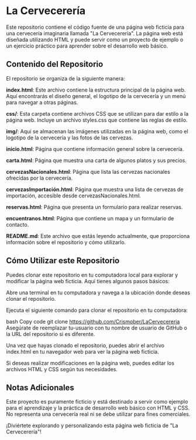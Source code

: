 # La Cervecerería
Este repositorio contiene el código fuente de una página web ficticia para una cervecería imaginaria llamada "La Cervecerería". La página web está diseñada utilizando HTML y puede servir como un proyecto de ejemplo o un ejercicio práctico para aprender sobre el desarrollo web básico.

## Contenido del Repositorio
El repositorio se organiza de la siguiente manera:

**index.html**: Este archivo contiene la estructura principal de la página web. Aquí encontrarás el diseño general, el logotipo de la cervecería y un menú para navegar a otras páginas.

**css/**: Esta carpeta contiene archivos CSS que se utilizan para dar estilo a la página web. Incluye un archivo styles.css que contiene las reglas de estilo.

**img/**: Aquí se almacenan las imágenes utilizadas en la página web, como el logotipo de la cervecería y las fotos de las cervezas.

**inicio.html**: Página que contiene información general sobre la cervecería.

**carta.html**: Página que muestra una carta de algunos platos y sus precios.

**cervezasNacionales.html**: Página que lista las cervezas nacionales ofrecidas por la cervecería.

**cervezasImportación.html**: Página que muestra una lista de cervezas de importación, accesible desde cervezasNacionales.html.

**reservas.html**: Página que presenta un formulario para realizar reservas.

**encuentranos.html**: Página que contiene un mapa y un formulario de contacto.

**README.md**: Este archivo que estás leyendo actualmente, que proporciona información sobre el repositorio y cómo utilizarlo.

## Cómo Utilizar este Repositorio
Puedes clonar este repositorio en tu computadora local para explorar y modificar la página web ficticia. Aquí tienes algunos pasos básicos:

Abre una terminal en tu computadora y navega a la ubicación donde deseas clonar el repositorio.

Ejecuta el siguiente comando para clonar el repositorio en tu computadora:

bash
Copy code
git clone https://github.com/Crismober/LaCervecereria
Asegúrate de reemplazar tu-usuario con tu nombre de usuario de GitHub o la URL del repositorio si es diferente.

Una vez que hayas clonado el repositorio, puedes abrir el archivo index.html en tu navegador web para ver la página web ficticia.

Si deseas realizar modificaciones en la página web, puedes editar los archivos HTML y CSS según tus necesidades.


## Notas Adicionales
Este proyecto es puramente ficticio y está destinado a servir como ejemplo para el aprendizaje y la práctica de desarrollo web básico con HTML y CSS. No representa una cervecería real ni se debe utilizar para fines comerciales.

¡Diviértete explorando y personalizando esta página web ficticia de "La Cervecerería"!

